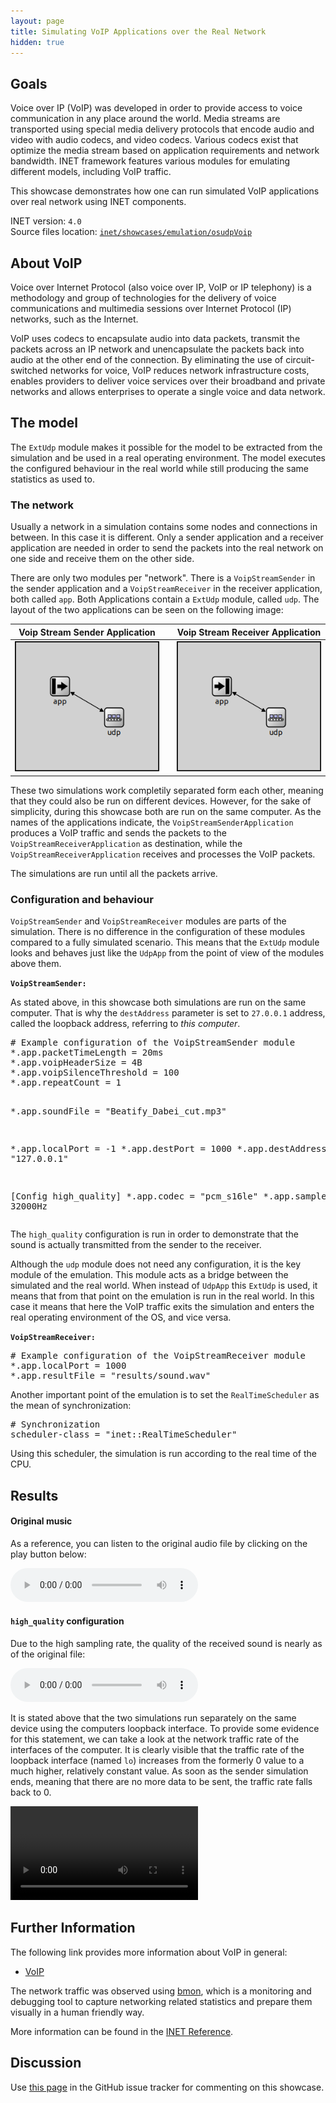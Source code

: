 ```yaml
---
layout: page
title: Simulating VoIP Applications over the Real Network
hidden: true
---
```


## Goals

Voice over IP (VoIP) was developed in order to provide access to voice communication in any place around the world. Media streams are transported using special media delivery protocols that encode audio and video with audio codecs, and video codecs. Various codecs exist that optimize the media stream based on application requirements and network bandwidth. INET framework features various modules for emulating different models, including VoIP traffic.

This showcase demonstrates how one can run simulated VoIP applications over real network using INET components.

INET version: `4.0`<br>
Source files location: <a href="https://github.com/inet-framework/inet-showcases/tree/master/emulation/osudpVoip" target="_blank">`inet/showcases/emulation/osudpVoip`</a>

## About VoIP

Voice over Internet Protocol (also voice over IP, VoIP or IP telephony) is a methodology and group of technologies for the delivery of voice communications and multimedia sessions over Internet Protocol (IP) networks, such as the Internet.

VoIP uses codecs to encapsulate audio into data packets, transmit the packets across an IP network and unencapsulate the packets back into audio at the other end of the connection. By eliminating the use of circuit-switched networks for voice, VoIP reduces network infrastructure costs, enables providers to deliver voice services over their broadband and private networks and allows enterprises to operate a single voice and data network.

## The model

The `ExtUdp` module makes it possible for the model to be extracted from the simulation and be used in a real operating environment. The model executes the configured behaviour in the real world while still producing the same statistics as used to.

### The network

Usually a network in a simulation contains some nodes and connections in between. In this case it is different. Only a sender application and a receiver application are needed in order to send the packets into the real network on one side and receive them on the other side.

There are only two modules per "network". There is a `VoipStreamSender` in the sender application and a `VoipStreamReceiver` in the receiver application, both called `app`. Both Applications contain a `ExtUdp` module, called `udp`. The layout of the two applications can be seen on the following image:

| Voip Stream Sender Application || Voip Stream Receiver Application |
| :---: |:---:| :---: |
| <a href="VoipStreamSenderApplication.png" target="_blank"><img class="screen" src="VoipStreamSenderApplication.png"></a> || <a href="VoipStreamReceiverApplication.png" target="_blank"><img class="screen" src="VoipStreamReceiverApplication.png"></a> |

These two simulations work completily separated form each other, meaning that they could also be run on different devices. However, for the sake of simplicity, during this showcase both are run on the same computer. As the names of the applications indicate, the `VoipStreamSenderApplication` produces a VoIP traffic and sends the packets to the `VoipStreamReceiverApplication` as destination, while the `VoipStreamReceiverApplication` receives and processes the VoIP packets.

The simulations are run until all the packets arrive.

### Configuration and behaviour

`VoipStreamSender` and `VoipStreamReceiver` modules are parts of the simulation. There is no difference in the configuration of these modules compared to a fully simulated scenario. This means that the `ExtUdp` module looks and behaves just like the `UdpApp` from the point of view of the modules above them.

**`VoipStreamSender:`**

As stated above, in this showcase both simulations are run on the same computer. That is why the `destAddress` parameter is set to `27.0.0.1` address, called the loopback address, referring to *this computer*.

<p><pre class="snippet">
# Example configuration of the VoipStreamSender module
*.app.packetTimeLength = 20ms
*.app.voipHeaderSize = 4B
*.app.voipSilenceThreshold = 100
*.app.repeatCount = 1

*.app.soundFile = "Beatify_Dabei_cut.mp3"

*.app.localPort = -1
*.app.destPort = 1000
*.app.destAddress = "127.0.0.1"

[Config high_quality]
*.app.codec = "pcm_s16le"
*.app.sampleRate = 32000Hz
</pre></p>

The `high_quality` configuration is run in order to demonstrate that the sound is actually transmitted from the sender to the receiver.

Although the `udp` module does not need any configuration, it is the key module of the emulation. This module acts as a bridge between the simulated and the real world. When instead of `UdpApp` this `ExtUdp` is used, it means that from that point on the emulation is run in the real world. In this case it means that here the VoIP traffic exits the simulation and enters the real operating environment of the OS, and vice versa.

**`VoipStreamReceiver:`**

<p><pre class="snippet">
# Example configuration of the VoipStreamReceiver module
*.app.localPort = 1000
*.app.resultFile = "results/sound.wav"
</pre></p>

Another important point of the emulation is to set the `RealTimeScheduler` as the mean of synchronization:

<p><pre class="snippet">
# Synchronization
scheduler-class = "inet::RealTimeScheduler"
</pre></p>

Using this scheduler, the simulation is run according to the real time of the CPU.

## Results

#### Original music

As a reference, you can listen to the original audio file by clicking on the play button below:

<p><audio controls> <source src="original.mp3" type="audio/mpeg">Your browser does not support the audio tag.</audio></p>

#### `high_quality` configuration

Due to the high sampling rate, the quality of the received sound is nearly as of the original file:

<p><audio controls> <source src="sound.wav" type="audio/wav">Your browser does not support the audio tag.</audio></p>

It is stated above that the two simulations run separately on the same device using the computers loopback interface. To provide some evidence for this statement, we can take a look at the network traffic rate of the interfaces of the computer. It is clearly visible that the traffic rate of the loopback interface (named `lo`) increases from the formerly 0 value to a much higher, relatively constant value. As soon as the sender simulation ends, meaning that there are no more data to be sent, the traffic rate falls back to 0.

<p>
<video autoplay loop controls src="ExtUdp_EDIT.mp4" type="video/mp4" onclick="this.paused ? this.play() : this.pause();">Your browser does not support HTML5 video.</video>
<!--Emulation proof-->
</p>

## Further Information

The following link provides more information about VoIP in general:
- <a href="https://hu.wikipedia.org/wiki/Voice_over_IP" target="_blank">VoIP</a>

The network traffic was observed using <a href="https://github.com/tgraf/bmon" target="_blank">bmon</a>, which is a monitoring and debugging tool to capture networking related statistics and prepare them visually in a human friendly way.

More information can be found in the <a href="https://omnetpp.org/doc/inet/api-current/neddoc/index.html" target="_blank">INET Reference</a>.

## Discussion

Use <a href="https://github.com/inet-framework/inet-showcases/issues/??" target="_blank">this page</a>
in the GitHub issue tracker for commenting on this showcase.
